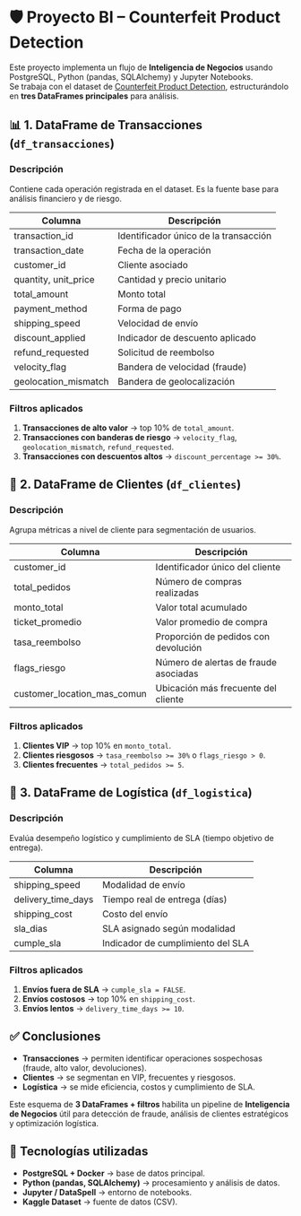 # 🛡️ Proyecto BI – Counterfeit Product Detection

Este proyecto implementa un flujo de **Inteligencia de Negocios** usando PostgreSQL, Python (pandas, SQLAlchemy) y Jupyter Notebooks.  
Se trabaja con el dataset de [Counterfeit Product Detection](https://www.kaggle.com/datasets/aimlveera/counterfeit-product-detection-dataset), estructurándolo en **tres DataFrames principales** para análisis.


## 📊 1. DataFrame de Transacciones (`df_transacciones`)

### Descripción
Contiene cada operación registrada en el dataset. Es la fuente base para análisis financiero y de riesgo.

| Columna              | Descripción                                |
|----------------------|--------------------------------------------|
| transaction_id       | Identificador único de la transacción      |
| transaction_date     | Fecha de la operación                      |
| customer_id          | Cliente asociado                           |
| quantity, unit_price | Cantidad y precio unitario                 |
| total_amount         | Monto total                                |
| payment_method       | Forma de pago                              |
| shipping_speed       | Velocidad de envío                         |
| discount_applied     | Indicador de descuento aplicado            |
| refund_requested     | Solicitud de reembolso                     |
| velocity_flag        | Bandera de velocidad (fraude)              |
| geolocation_mismatch | Bandera de geolocalización                 |

### Filtros aplicados
1. **Transacciones de alto valor** → top 10% de `total_amount`.  
2. **Transacciones con banderas de riesgo** → `velocity_flag`, `geolocation_mismatch`, `refund_requested`.  
3. **Transacciones con descuentos altos** → `discount_percentage >= 30%`.


## 👤 2. DataFrame de Clientes (`df_clientes`)

### Descripción
Agrupa métricas a nivel de cliente para segmentación de usuarios.

| Columna                  | Descripción                                 |
|--------------------------|---------------------------------------------|
| customer_id              | Identificador único del cliente             |
| total_pedidos            | Número de compras realizadas                |
| monto_total              | Valor total acumulado                       |
| ticket_promedio          | Valor promedio de compra                    |
| tasa_reembolso           | Proporción de pedidos con devolución        |
| flags_riesgo             | Número de alertas de fraude asociadas       |
| customer_location_mas_comun | Ubicación más frecuente del cliente     |

### Filtros aplicados
1. **Clientes VIP** → top 10% en `monto_total`.  
2. **Clientes riesgosos** → `tasa_reembolso >= 30%` o `flags_riesgo > 0`.  
3. **Clientes frecuentes** → `total_pedidos >= 5`.


## 🚚 3. DataFrame de Logística (`df_logistica`)

### Descripción
Evalúa desempeño logístico y cumplimiento de SLA (tiempo objetivo de entrega).

| Columna             | Descripción                              |
|---------------------|------------------------------------------|
| shipping_speed      | Modalidad de envío                       |
| delivery_time_days  | Tiempo real de entrega (días)            |
| shipping_cost       | Costo del envío                          |
| sla_dias            | SLA asignado según modalidad             |
| cumple_sla          | Indicador de cumplimiento del SLA        |

### Filtros aplicados
1. **Envíos fuera de SLA** → `cumple_sla = FALSE`.  
2. **Envíos costosos** → top 10% en `shipping_cost`.  
3. **Envíos lentos** → `delivery_time_days >= 10`.


## ✅ Conclusiones

- **Transacciones** → permiten identificar operaciones sospechosas (fraude, alto valor, devoluciones).  
- **Clientes** → se segmentan en VIP, frecuentes y riesgosos.  
- **Logística** → se mide eficiencia, costos y cumplimiento de SLA.  

Este esquema de **3 DataFrames + filtros** habilita un pipeline de **Inteligencia de Negocios** útil para detección de fraude, análisis de clientes estratégicos y optimización logística.


## 🚀 Tecnologías utilizadas
- **PostgreSQL + Docker** → base de datos principal.  
- **Python (pandas, SQLAlchemy)** → procesamiento y análisis de datos.  
- **Jupyter / DataSpell** → entorno de notebooks.  
- **Kaggle Dataset** → fuente de datos (CSV).
